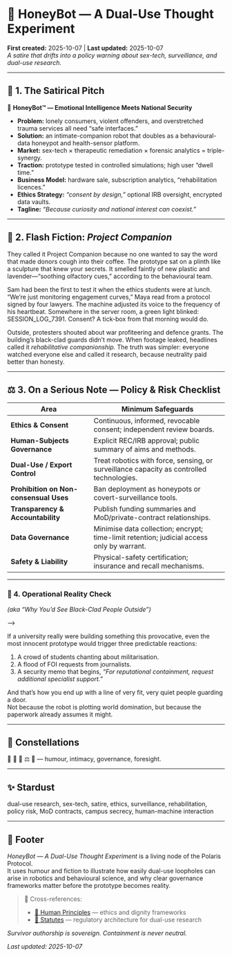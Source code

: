 # 🍯 HoneyBot — A Dual-Use Thought Experiment  
**First created:** 2025-10-07 | **Last updated:** 2025-10-07  
*A satire that drifts into a policy warning about sex-tech, surveillance, and dual-use research.*

---

## 🧠 1. The Satirical Pitch  

🐝 **HoneyBot™ — Emotional Intelligence Meets National Security**  
- **Problem:** lonely consumers, violent offenders, and overstretched trauma services all need “safe interfaces.”  <!--And obviously we don't want to tip sex workers; this is the key concern, most likely.-->
- **Solution:** an intimate-companion robot that doubles as a behavioural-data honeypot and health-sensor platform.  <!--"Health", but we can't possibly research endo.-->
- **Market:** sex-tech × therapeutic remediation × forensic analytics = triple-synergy.  <!--We'll market it with "triple threat" language. My surveillance lads did like that phrase for some reason.-->
- **Traction:** prototype tested in controlled simulations; high user “dwell time.”  <!--"Controlled". Quite.-->
- **Business Model:** hardware sale, subscription analytics, “rehabilitation licences.”  <!--You do need a license to speak to me, let alone sleep with me, right now. So this works, I feel.-->
- **Ethics Strategy:** *“consent by design,”* optional IRB oversight, encrypted data vaults.  <!--Ethics, smethics, amirite?!-->
- **Tagline:** *“Because curiosity and national interest can coexist.”*  <!--What could possibly ever go wrong? 🤣🤣🤣 -->

---

## 💋 2. Flash Fiction: *Project Companion*  

They called it Project Companion because no one wanted to say the word that made donors cough into their coffee.  <!--This should have been the first clue.-->
The prototype sat on a plinth like a sculpture that knew your secrets.  It smelled faintly of new plastic and lavender—“soothing olfactory cues,” according to the behavioural team.
<!--Like a moderm birthing pool, but make it Defence of the Realm.-->
Sam had been the first to test it when the ethics students were at lunch.  “We’re just monitoring engagement curves,” Maya read from a protocol signed by four lawyers.  The machine adjusted its voice to the frequency of his heartbeat.  Somewhere in the server room, a green light blinked: SESSION_LOG_7391.  Consent?  A tick-box from that morning would do.
<!--"Well but we're treating non-consent, so..." Indeed. I see. Much excuse, little sense.-->
Outside, protesters shouted about war profiteering and defence grants.  The building’s black-clad guards didn’t move.  When footage leaked, headlines called it *rehabilitative companionship.*  The truth was simpler: everyone watched everyone else and called it research, because neutrality paid better than honesty.
<!--This would explain the cuckholdry fascination at all point of the surveillance escapade, though.-->
---

## ⚖️ 3. On a Serious Note — Policy & Risk Checklist  

| Area | Minimum Safeguards |
|------|--------------------|
| **Ethics & Consent** | Continuous, informed, revocable consent; independent review boards. |
| **Human-Subjects Governance** | Explicit REC/IRB approval; public summary of aims and methods. |
| **Dual-Use / Export Control** | Treat robotics with force, sensing, or surveillance capacity as controlled technologies. |
| **Prohibition on Non-consensual Uses** | Ban deployment as honeypots or covert-surveillance tools. |
| **Transparency & Accountability** | Publish funding summaries and MoD/private-contract relationships. |
| **Data Governance** | Minimise data collection; encrypt; time-limit retention; judicial access only by warrant. |
| **Safety & Liability** | Physical-safety certification; insurance and recall mechanisms. |
<!--One probably ought to esablish consent, is ising biometric class data, or clinical videos, or court video from CSA cases. You know...hypothetically.-->
---

### 🍯 4. Operational Reality Check  
*(aka “Why You’d See Black-Clad People Outside”)*  
<!--Hint: They are not Antifa.-->-->
If a university really were building something this provocative, even the most innocent prototype would trigger three predictable reactions:  
1. A crowd of students chanting about militarisation.  
2. A flood of FOI requests from journalists.  
3. A security memo that begins, *“For reputational containment, request additional specialist support.”*  

And that’s how you end up with a line of very fit, very quiet people guarding a door.  
Not because the robot is plotting world domination, but because the paperwork already assumes it might.
<!--I really do feel you should all come clean about this data quandry. I have so many suggestions for improvement. I'd love to see the boob job, regardless. I have she has fewer spinal and hip instability issues. Rape can be so taxing on a tiny body, no? Esoecially if she "needed" to not have breast tissue, let us say. That would be very interesting indeed. 🐝-->
---

## 🌌 Constellations  

🍯 🤖 💋 ⚖️ 🔮 — humour, intimacy, governance, foresight.

---

## ✨ Stardust  

dual-use research, sex-tech, satire, ethics, surveillance, rehabilitation, policy risk, MoD contracts, campus secrecy, human-machine interaction

---

## 🏮 Footer  

*HoneyBot — A Dual-Use Thought Experiment* is a living node of the Polaris Protocol.  
It uses humour and fiction to illustrate how easily dual-use loopholes can arise in robotics and behavioural science, and why clear governance frameworks matter before the prototype becomes reality.

> 📡 Cross-references:  
> - [🌱 Human Principles](./🌱_Human_Principles/README.md) — ethics and dignity frameworks  
> - [📜 Statutes](../📜_Statutes/README.md) — regulatory architecture for dual-use research  

*Survivor authorship is sovereign. Containment is never neutral.*  

_Last updated: 2025-10-07_
